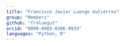 ```yaml
---
title: "Francisco Javier Luengo Gutiérrez"
group: "Members"
github: "fraluegut"
orcid: "0000-0003-0366-9933"
languages: "Python, R"
---
```

